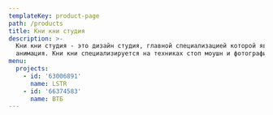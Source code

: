 ```yaml
---
templateKey: product-page
path: /products
title: Кни кни студия
description: >-
  Кни кни студия - это дизайн студия, главной специализацией которой является
  анимация. Кни кни специализируется на техниках стоп моушн и фотографии.
menu:
  projects:
    - id: '63006891'
      name: LSTR
    - id: '66374583'
      name: ВТБ
---
```


